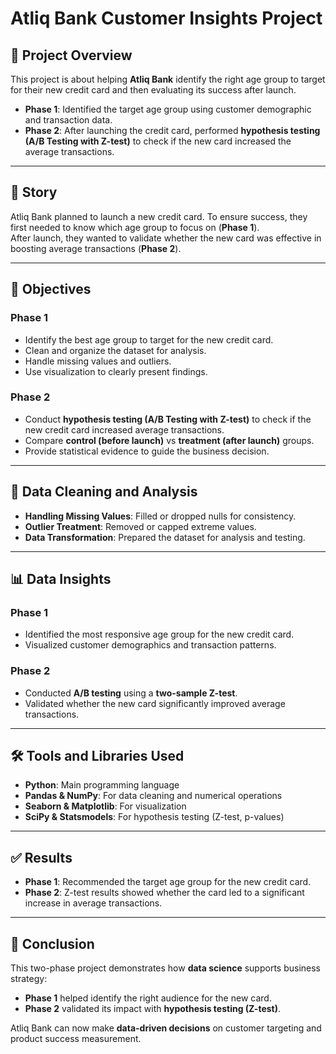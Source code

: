# Atliq Bank Customer Insights Project  

## 📌 Project Overview  
This project is about helping **Atliq Bank** identify the right age group to target for their new credit card and then evaluating its success after launch.  

- **Phase 1**: Identified the target age group using customer demographic and transaction data.  
- **Phase 2**: After launching the credit card, performed **hypothesis testing (A/B Testing with Z-test)** to check if the new card increased the average transactions.  

---

## 📖 Story  
Atliq Bank planned to launch a new credit card. To ensure success, they first needed to know which age group to focus on (**Phase 1**).  
After launch, they wanted to validate whether the new card was effective in boosting average transactions (**Phase 2**).  

---

## 🎯 Objectives  

### Phase 1  
- Identify the best age group to target for the new credit card.  
- Clean and organize the dataset for analysis.  
- Handle missing values and outliers.  
- Use visualization to clearly present findings.  

### Phase 2  
- Conduct **hypothesis testing (A/B Testing with Z-test)** to check if the new credit card increased average transactions.  
- Compare **control (before launch)** vs **treatment (after launch)** groups.  
- Provide statistical evidence to guide the business decision.  

---

## 🧹 Data Cleaning and Analysis  
- **Handling Missing Values**: Filled or dropped nulls for consistency.  
- **Outlier Treatment**: Removed or capped extreme values.  
- **Data Transformation**: Prepared the dataset for analysis and testing.  

---

## 📊 Data Insights  

### Phase 1  
- Identified the most responsive age group for the new credit card.  
- Visualized customer demographics and transaction patterns.  

### Phase 2  
- Conducted **A/B testing** using a **two-sample Z-test**.  
- Validated whether the new card significantly improved average transactions.  

---

## 🛠️ Tools and Libraries Used  
- **Python**: Main programming language  
- **Pandas & NumPy**: For data cleaning and numerical operations  
- **Seaborn & Matplotlib**: For visualization  
- **SciPy & Statsmodels**: For hypothesis testing (Z-test, p-values)  

---

## ✅ Results  
- **Phase 1**: Recommended the target age group for the new credit card.  
- **Phase 2**: Z-test results showed whether the card led to a significant increase in average transactions.  

---

## 🏁 Conclusion  
This two-phase project demonstrates how **data science** supports business strategy:  
- **Phase 1** helped identify the right audience for the new card.  
- **Phase 2** validated its impact with **hypothesis testing (Z-test)**.  

Atliq Bank can now make **data-driven decisions** on customer targeting and product success measurement.  

